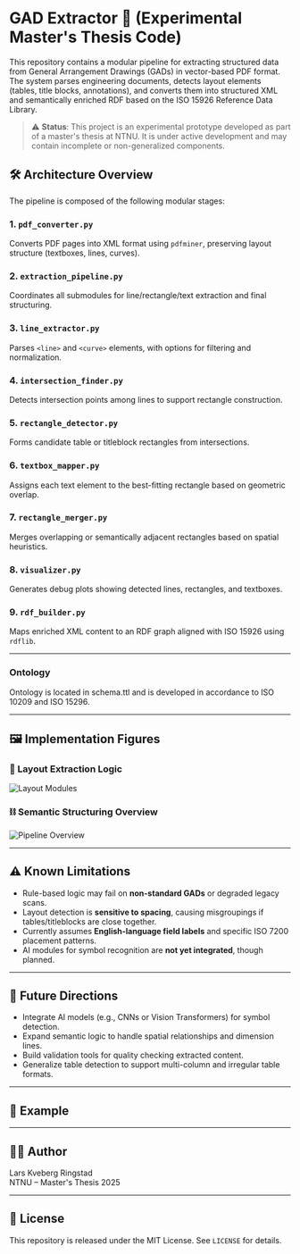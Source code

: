 # GAD Extractor 🚧 (Experimental Master's Thesis Code)

This repository contains a modular pipeline for extracting structured data from General Arrangement Drawings (GADs) in vector-based PDF format. The system parses engineering documents, detects layout elements (tables, title blocks, annotations), and converts them into structured XML and semantically enriched RDF based on the ISO 15926 Reference Data Library.

> ⚠️ **Status**: This project is an experimental prototype developed as part of a master's thesis at NTNU. It is under active development and may contain incomplete or non-generalized components.



## 🛠️ Architecture Overview

The pipeline is composed of the following modular stages:

### 1. `pdf_converter.py`
Converts PDF pages into XML format using `pdfminer`, preserving layout structure (textboxes, lines, curves).

### 2. `extraction_pipeline.py`
Coordinates all submodules for line/rectangle/text extraction and final structuring.

### 3. `line_extractor.py`
Parses `<line>` and `<curve>` elements, with options for filtering and normalization.

### 4. `intersection_finder.py`
Detects intersection points among lines to support rectangle construction.

### 5. `rectangle_detector.py`
Forms candidate table or titleblock rectangles from intersections.

### 6. `textbox_mapper.py`
Assigns each text element to the best-fitting rectangle based on geometric overlap.

### 7. `rectangle_merger.py`
Merges overlapping or semantically adjacent rectangles based on spatial heuristics.

### 8. `visualizer.py`
Generates debug plots showing detected lines, rectangles, and textboxes.

### 9. `rdf_builder.py`
Maps enriched XML content to an RDF graph aligned with ISO 15926 using `rdflib`.

---

### Ontology
Ontology is located in schema.ttl and is developed in accordance to ISO 10209 and ISO 15296.


---
## 🖼️ Implementation Figures



### 🧱 Layout Extraction Logic

![Layout Modules](gad-extractor/LayoutExtraction.png)


### ⛓️ Semantic Structuring Overview

![Pipeline Overview](gad-extractor/SemanticEnrichment.png)

---

## ⚠️ Known Limitations

- Rule-based logic may fail on **non-standard GADs** or degraded legacy scans.
- Layout detection is **sensitive to spacing**, causing misgroupings if tables/titleblocks are close together.
- Currently assumes **English-language field labels** and specific ISO 7200 placement patterns.
- AI modules for symbol recognition are **not yet integrated**, though planned.

---

## 🔭 Future Directions

- Integrate AI models (e.g., CNNs or Vision Transformers) for symbol detection.
- Expand semantic logic to handle spatial relationships and dimension lines.
- Build validation tools for quality checking extracted content.
- Generalize table detection to support multi-column and irregular table formats.

---

## 📂 Example



---

## 👨‍🎓 Author

Lars Kveberg Ringstad  
NTNU – Master's Thesis 2025  

---

## 📄 License

This repository is released under the MIT License. See `LICENSE` for details.

